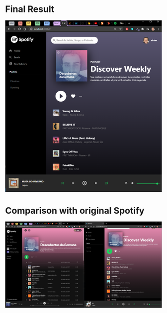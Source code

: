 
# Final Result

![](https://github.com/alrtas/UI-Clones/blob/main/Spotify/finalResult.PNG)

# Comparison with original Spotify

![](https://github.com/alrtas/UI-Clones/blob/main/Spotify/compare.PNG)
